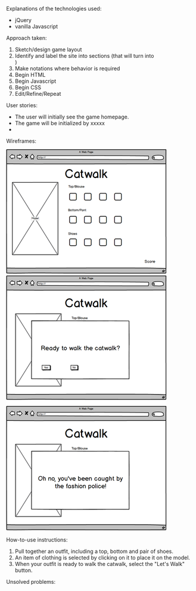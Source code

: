 
Explanations of the technologies used:
  - jQuery
  - vanilla Javascript


Approach taken:
  1.  Sketch/design game layout
  2.  Identify and label the site into sections (that will turn into <div>)
  3.  Make notations where behavior is required
  4.  Begin HTML
  5.  Begin Javascript
  6.  Begin CSS
  7.  Edit/Refine/Repeat


User stories:
  - The user will initially see the game homepage.
  - The game will be initialized by xxxxx
  - 


Wireframes:

![Catwalk Wireframe](https://github.com/smschorn/Catwalk/blob/master/Catwalk%20Wireframe.png?raw=true)


How-to-use instructions:
  1.  Pull together an outfit, including a top, bottom and pair of shoes.
  2.  An item of clothing is selected by clicking on it to place it on the model.
  3.  When your outfit is ready to walk the catwalk, select the "Let's Walk" button.

Unsolved problems:

